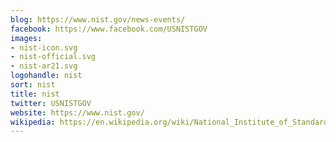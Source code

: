 ```yaml
---
blog: https://www.nist.gov/news-events/
facebook: https://www.facebook.com/USNISTGOV
images:
- nist-icon.svg
- nist-official.svg
- nist-ar21.svg
logohandle: nist
sort: nist
title: nist
twitter: USNISTGOV
website: https://www.nist.gov/
wikipedia: https://en.wikipedia.org/wiki/National_Institute_of_Standards_and_Technology
---
```

